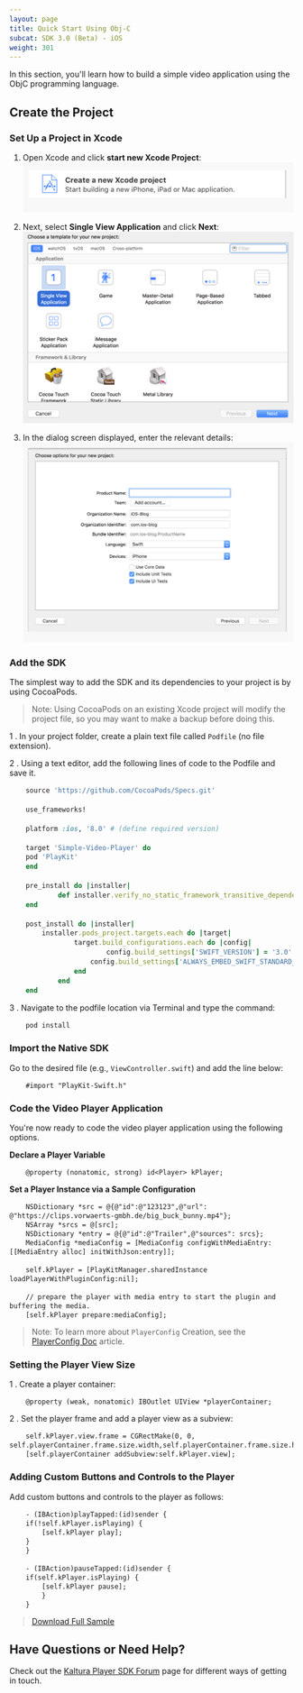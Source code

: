 ```yaml
---
layout: page
title: Quick Start Using Obj-C  
subcat: SDK 3.0 (Beta) - iOS
weight: 301
---
```


In this section, you'll learn how to build a simple video application using the ObjC programming language.

## Create the Project  

### Set Up a Project in Xcode  

1. Open Xcode and click **start new Xcode Project**:
	![help](./v3-images/iOS/newProj.png) 

2. Next, select **Single View Application** and click **Next**:
	![help](./v3-images/iOS/singleView.png) 

3. In the dialog screen displayed, enter the relevant details:
	![help](./v3-images/iOS/projDetails.png) 


### Add the SDK

The simplest way to add the SDK and its dependencies to your project is by using CocoaPods.

>Note: Using CocoaPods on an existing Xcode project will modify the project file, so you may want to make a backup before doing this.

1 . In your project folder, create a plain text file called `Podfile` (no file extension).

2 . Using a text editor, add the following lines of code to the Podfile and save it.

```ruby
	source 'https://github.com/CocoaPods/Specs.git'

	use_frameworks!

	platform :ios, '8.0' # (define required version)

	target 'Simple-Video-Player' do
	pod 'PlayKit'
	end
	
	pre_install do |installer|
    		def installer.verify_no_static_framework_transitive_dependencies; end
	end

	post_install do |installer| 
   		installer.pods_project.targets.each do |target| 
        		target.build_configurations.each do |config| 
                		config.build_settings['SWIFT_VERSION'] = '3.0'
	        		config.build_settings['ALWAYS_EMBED_SWIFT_STANDARD_LIBRARIES'] = 'NO'
        		end 
    		end 
	end

```
	
3 . Navigate to the podfile location via Terminal and type the command:

```ruby
	pod install

```

### Import the Native SDK

Go to the desired file (e.g., `ViewController.swift`) and add the line below:

```objc
	#import "PlayKit-Swift.h"

```

### Code the Video Player Application  

You're now ready to code the video player application using the following options.

**Declare a Player Variable**

```objc
	@property (nonatomic, strong) id<Player> kPlayer;

```

**Set a Player Instance via a Sample Configuration**

```objc
    NSDictionary *src = @{@"id":@"123123",@"url": @"https://clips.vorwaerts-gmbh.de/big_buck_bunny.mp4"};
    NSArray *srcs = @[src];
    NSDictionary *entry = @{@"id":@"Trailer",@"sources": srcs};
    MediaConfig *mediaConfig = [MediaConfig configWithMediaEntry:[[MediaEntry alloc] initWithJson:entry]];
    
    self.kPlayer = [PlayKitManager.sharedInstance loadPlayerWithPluginConfig:nil];
    
    // prepare the player with media entry to start the plugin and buffering the media.
    [self.kPlayer prepare:mediaConfig];

```

>Note: To learn more about `PlayerConfig` Creation, see the [PlayerConfig Doc]() article.

### Setting the Player View Size  

1 . Create a player container: 

```objc
	@property (weak, nonatomic) IBOutlet UIView *playerContainer;

```
2 . Set the player frame and add a player view as a subview:

```objc
	self.kPlayer.view.frame = CGRectMake(0, 0, self.playerContainer.frame.size.width,self.playerContainer.frame.size.height);   
	[self.playerContainer addSubview:self.kPlayer.view];

```

### Adding Custom Buttons and Controls to the Player  

Add custom buttons and controls to the player as follows:

```objc
	- (IBAction)playTapped:(id)sender {
    if(!self.kPlayer.isPlaying) {
        [self.kPlayer play];
    }
	}

	- (IBAction)pauseTapped:(id)sender {
    if(self.kPlayer.isPlaying) {
        [self.kPlayer pause];
	    }
	}

```

> [Download Full Sample](https://github.com/kaltura/playkit-ios-samples/tree/master/PlayKitApp/ObjCSample)



## Have Questions or Need Help?  

Check out the [Kaltura Player SDK Forum](https://forum.kaltura.org/c/playkit) page for different ways of getting in touch.


